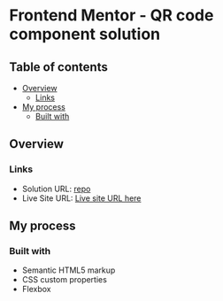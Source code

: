 # Frontend Mentor - QR code component solution

## Table of contents

- [Overview](#overview)
  - [Links](#links)
- [My process](#my-process)
  - [Built with](#built-with)

## Overview

### Links

- Solution URL: [repo](https://github.com/meysdays/qr_code_challenge)
- Live Site URL: [Live site URL here](https://darling-centaur-13115f.netlify.app/)

## My process

### Built with

- Semantic HTML5 markup
- CSS custom properties
- Flexbox
